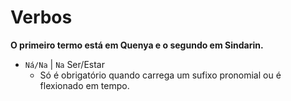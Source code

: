 # Verbos

**O primeiro termo está em Quenya e o segundo em Sindarin.**

-   `Ná/Na` | `Na` Ser/Estar
    -   Só é obrigatório quando carrega um sufixo pronomial ou é flexionado em tempo.
